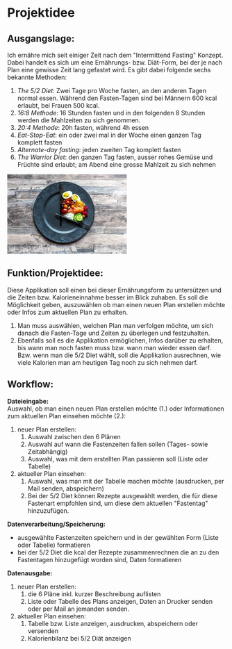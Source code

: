 # Projektidee  
## Ausgangslage:  
Ich ernähre mich seit einiger Zeit nach dem "Intermittend Fasting" Konzept. Dabei handelt es sich um eine Ernährungs- bzw. Diät-Form, bei der je nach Plan eine gewisse Zeit lang gefastet wird. Es gibt dabei folgende sechs bekannte Methoden:  
1. *The 5/2 Diet*: Zwei Tage pro Woche fasten, an den anderen Tagen normal essen. Während den Fasten-Tagen sind bei Männern 600 kcal erlaubt, bei Frauen 500 kcal.  
2. *16:8 Methode*: 16 Stunden fasten und in den folgenden 8 Stunden werden die Mahlzeiten zu sich genommen.   
3. *20:4 Methode*: 20h fasten, während 4h essen    
4. *Eat-Stop-Eat*: ein oder zwei mal in der Woche einen ganzen Tag komplett fasten  
5. *Alternate-day fasting*: jeden zweiten Tag komplett fasten  
6. *The Warrior Diet*: den ganzen Tag fasten, ausser rohes Gemüse und Früchte sind erlaubt; am Abend eine grosse Mahlzeit zu sich nehmen  

![Bild 1](intermittent_fasting.jpg "Header")

## Funktion/Projektidee:  
Diese Applikation soll einen bei dieser Ernährungsform zu untersützen und die Zeiten bzw. Kalorieneinnahme besser im Blick zuhaben. Es soll die Möglichkeit geben, auszuwählen ob man einen neuen Plan erstellen möchte oder Infos zum aktuellen Plan zu erhalten.  
1. Man muss auswählen, welchen Plan man verfolgen möchte, um sich danach die Fasten-Tage und Zeiten zu überlegen und festzuhalten.  
2. Ebenfalls soll es die Applikation ermöglichen, Infos darüber zu erhalten, bis wann man noch fasten muss bzw. wann man wieder essen darf. Bzw. wenn man die 5/2 Diet wählt, soll die Applikation ausrechnen, wie viele Kalorien man am heutigen Tag noch zu sich nehmen darf.   

## Workflow:  
**Dateieingabe:**  
Auswahl, ob man einen neuen Plan erstellen möchte (1.) oder Informationen zum aktuellen Plan einsehen möchte (2.):  
1. neuer Plan erstellen:
    1. Auswahl zwischen den 6 Plänen
    2. Auswahl auf wann die Fastenzeiten fallen sollen (Tages- sowie Zeitabhängig)
    3. Auswahl, was mit dem erstellten Plan passieren soll (Liste oder Tabelle) 
2. aktueller Plan einsehen:
    1. Auswahl, was man mit der Tabelle machen möchte (ausdrucken, per Mail senden, abspeichern)
    2. Bei der 5/2 Diet können Rezepte ausgewählt werden, die für diese Fastenart empfohlen sind, um diese dem aktuellen "Fastentag" hinzuzufügen.  
    
**Datenverarbeitung/Speicherung:**  
* ausgewählte Fastenzeiten speichern und in der gewählten Form (Liste oder Tabelle) formatieren
* bei der 5/2 Diet die kcal der Rezepte zusammenrechnen die an zu den Fastentagen hinzugefügt worden sind, Daten formatieren  
  
**Datenausgabe:**  
1. neuer Plan erstellen:  
    1. die 6 Pläne inkl. kurzer Beschreibung auflisten
    2. Liste oder Tabelle des Plans anzeigen, Daten an Drucker senden oder per Mail an jemanden senden.
2. aktueller Plan einsehen:  
    1. Tabelle bzw. Liste anzeigen, ausdrucken, abspeichern oder versenden
    2. Kalorienbilanz bei 5/2 Diät anzeigen 
